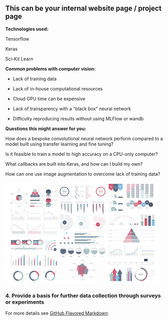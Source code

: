 ## This can be your internal website page / project page

**Technologies used:**

Tensorflow

Keras

Sci-Kit Learn

**Common problems with computer vision:**

- Lack of training data

- Lack of in-house computational resources

- Cloud GPU time can be expensive

- Lack of transparency with a "black box" neural network

- Difficulty reproducing results without using MLFlow or wandb


**Questions this might answer for you:**

How does a bespoke convolutional neural network perform compared to a
model built using transfer learning and fine tuning? 

Is it feasible to train a model to high accuracy on a CPU-only computer?

What callbacks are built into Keras, and how can I build my own?

How can one use image augmentation to overcome lack of training data?


<img src="images/dummy_thumbnail.jpg?raw=true"/>

### 4. Provide a basis for further data collection through surveys or experiments


For more details see [GitHub Flavored Markdown](https://guides.github.com/features/mastering-markdown/).
